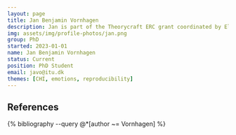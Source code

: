 ```yaml
---
layout: page
title: Jan Benjamin Vornhagen
description: Jan is part of the Theorycraft ERC grant coordinated by Elisa Mekler. His research reproducibility, emotions and games.
img: assets/img/profile-photos/jan.png
group: PhD
started: 2023-01-01
name: Jan Benjamin Vornhagen
status: Current
position: PhD Student
email: javo@itu.dk
themes: [CHI, emotions, reproducibility]
---
```


References
----------
<div class="publications">
  {% bibliography --query @*[author ~= Vornhagen] %}
</div>

